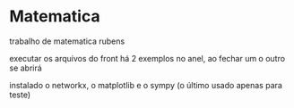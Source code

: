 # Matematica
trabalho de matematica rubens

executar os arquivos do front
há 2 exemplos no anel, ao fechar um o outro se abrirá

instalado o networkx, o matplotlib e o sympy (o último usado apenas para teste)
